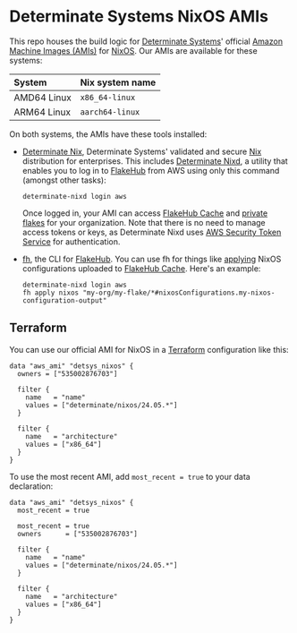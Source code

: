 # Determinate Systems NixOS AMIs

This repo houses the build logic for [Determinate Systems][detsys]' official [Amazon Machine Images (AMIs)][ami] for [NixOS].
Our AMIs are available for these systems:

System      | Nix system name
:-----------|:---------------
AMD64 Linux | `x86_64-linux`
ARM64 Linux | `aarch64-linux`

On both systems, the AMIs have these tools installed:

* [Determinate Nix][det-nix], Determinate Systems' validated and secure [Nix] distribution for enterprises.
  This includes [Determinate Nixd][dnixd], a utility that enables you to log in to [FlakeHub] from AWS using only this command (amongst other tasks):

  ```shell
  determinate-nixd login aws
  ```

  Once logged in, your AMI can access [FlakeHub Cache][cache] and [private flakes][private-flakes] for your organization.
  Note that there is no need to manage access tokens or keys, as Determinate Nixd uses [AWS Security Token Service][sts] for authentication.

* [fh], the CLI for [FlakeHub].
  You can use fh for things like [applying][fh-apply-nixos] NixOS configurations uploaded to [FlakeHub Cache][cache].
  Here's an example:

  ```shell
  determinate-nixd login aws
  fh apply nixos "my-org/my-flake/*#nixosConfigurations.my-nixos-configuration-output"
  ```

## Terraform

You can use our official AMI for NixOS in a [Terraform] configuration like this:

```hcl
data "aws_ami" "detsys_nixos" {
  owners = ["535002876703"]

  filter {
    name   = "name"
    values = ["determinate/nixos/24.05.*"]
  }

  filter {
    name   = "architecture"
    values = ["x86_64"]
  }
}
```

To use the most recent AMI, add `most_recent = true` to your data declaration:

```hcl
data "aws_ami" "detsys_nixos" {
  most_recent = true

  most_recent = true
  owners      = ["535002876703"]

  filter {
    name   = "name"
    values = ["determinate/nixos/24.05.*"]
  }

  filter {
    name   = "architecture"
    values = ["x86_64"]
  }
}
```

[ami]: https://docs.aws.amazon.com/AWSEC2/latest/UserGuide/AMIs.html
[fh-apply-nixos]: https://docs.determinate.systems/flakehub/cli#apply-nixos
[cache]: https://docs.determinate.systems/flakehub/cache
[det-nix]: https://docs.determinate.systems/determinate-nix
[detsys]: https://determinate.systems
[dnixd]: https://docs.determinate.systems/determinate-nix#determinate-nixd
[fh]: https://docs.determinate.systems/flakehub/cli
[fh-apply]: https://docs.determinate.systems/flakehub/cli#apply
[flakehub]: https://flakehub.com
[nix]: https://docs.determinate.systems/determinate-nix
[nixos]: https://zero-to-nix.com/concepts/nixos
[private-flakes]: https://docs.determinate.systems/flakehub/private-flakes
[sts]: https://docs.aws.amazon.com/STS/latest/APIReference/welcome.html
[terraform]: https://terraform.io
